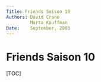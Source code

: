 ```yaml
---
Title: Friends Saison 10
Authors: David Crane
         Marta Kauffman
Date:    September, 2003
---
```


# Friends Saison 10

[TOC]

